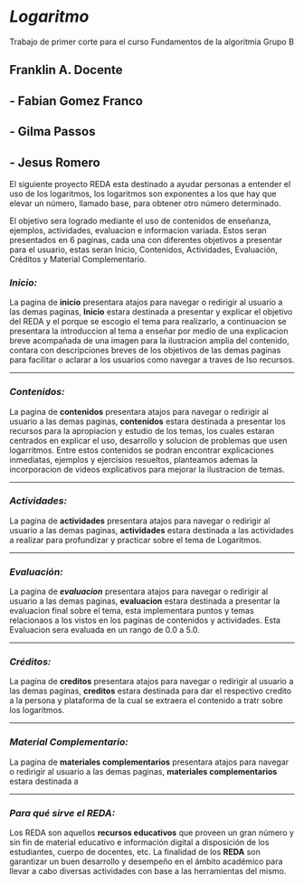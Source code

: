 # <i>Logaritmo</i>
Trabajo de primer corte para el curso Fundamentos de la algoritmia Grupo B

## Franklin A. Docente
## - Fabian Gomez Franco
## - Gilma Passos 
## - Jesus Romero 
El siguiente proyecto REDA esta destinado a ayudar personas a entender el uso de los logaritmos, los logaritmos son exponentes a los que hay que elevar un número, llamado base, para obtener otro número determinado. 

El objetivo sera logrado mediante el uso de contenidos de enseñanza, ejemplos, actividades, evaluacion e informacion variada. Estos seran presentados en 6 paginas, cada una con diferentes objetivos a presentar para el usuario, estas seran Inicio, Contenidos, Actividades, Evaluación, Créditos y Material Complementario.
### <i>Inicio:</i>
La pagina de <b>inicio</b> presentara atajos para navegar o redirigir al usuario a las demas paginas, <b>Inicio</b> estara destinada a presentar y explicar el objetivo del REDA y el porque se escogio el tema para realizarlo, a continuacion se presentara la introduccion al tema a enseñar por medio de una explicacion breve acompañada de una imagen para la ilustracion amplia del contenido, contara con descripciones breves de los objetivos de las demas paginas para facilitar o aclarar a los usuarios como navegar a traves de lso recursos.
<hr>

### <i>Contenidos:</i>
La pagina de <b>contenidos</b> presentara atajos para navegar o redirigir al usuario a las demas paginas, <b>contenidos</b> estara destinada a presentar los recursos para la apropiacion y estudio de los temas, los cuales estaran centrados en explicar el uso, desarrollo y solucion de problemas que usen logarritmos. Entre estos contenidos se podran encontrar explicaciones inmediatas, ejemplos y ejercisios resueltos, planteamos ademas la incorporacion de videos explicativos para mejorar la ilustracion de temas.
<hr>

### <i>Actividades:</i>
La pagina de <b>actividades</b> presentara atajos para navegar o redirigir al usuario a las demas paginas, <b>actividades</b> estara destinada a las actividades a realizar para profundizar y practicar sobre el tema de Logaritmos. 
<hr>

### <i>Evaluación:</i>
La pagina de <i><b>evaluacion</b></i> presentara atajos para navegar o redirigir al usuario a las demas paginas, <b>evaluacion</b> estara destinada a presentar la evaluacion final sobre el tema, esta implementara puntos y temas relacionaos a los vistos en los paginas de contenidos y actividades. Esta Evaluacion sera evaluada en un rango de 0.0 a 5.0.
<hr>

### <i>Créditos:</i>
La pagina de <b>creditos</b> presentara atajos para navegar o redirigir al usuario a las demas paginas, <b>creditos</b> estara destinada para dar el respectivo credito a la persona y plataforma de la cual se extraera el contenido a tratr sobre los logaritmos.  
<hr>

### <i>Material Complementario:</i>
La pagina de <b>materiales complementarios</b> presentara atajos para navegar o redirigir al usuario a las demas paginas, <b>materiales complementarios</b> estara destinada a
<hr>

### <i>Para qué sirve el REDA:</i> 
Los REDA son aquellos <b>recursos educativos</b> que  proveen un gran número y sin fin de material educativo e información digital a disposición de los estudiantes, cuerpo de docentes, etc. La  finalidad de los <b>REDA</b> son garantizar un buen desarrollo y desempeño en el ámbito académico para llevar a cabo diversas actividades con base a las herramientas del mismo.
